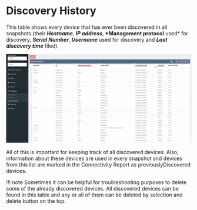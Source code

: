 # Discovery History

This table shows every device that has ever been discovered in all
snapshots (their **_Hostname_**, **_IP address_**, **\*Management
protocol** used\* for discovery, **_Serial Number_**, **_Username_** used
for discovery and **_Last discovery time_** filed).

![Discovery history](discovery_history.png)

All of this is important for keeping track of all discovered devices.
Also, information about these devices are used in every snapshot and
devices from this list are marked in the Connectivity Report as
previouslyDiscovered devices.

!!! note
Sometimes it can be helpful for troubleshooting purposes to delete some
of the already discovered devices. All discovered devices can be found
in this table and any or all of them can be deleted by selection and
delete button on the top.
